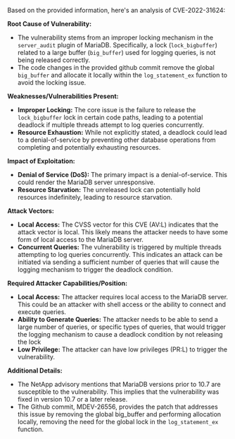 Based on the provided information, here's an analysis of CVE-2022-31624:

**Root Cause of Vulnerability:**
- The vulnerability stems from an improper locking mechanism in the `server_audit` plugin of MariaDB. Specifically, a lock (`lock_bigbuffer`) related to a large buffer (`big_buffer`) used for logging queries, is not being released correctly.
- The code changes in the provided github commit remove the global `big_buffer` and allocate it locally within the `log_statement_ex` function to avoid the locking issue.

**Weaknesses/Vulnerabilities Present:**
- **Improper Locking:** The core issue is the failure to release the `lock_bigbuffer` lock in certain code paths, leading to a potential deadlock if multiple threads attempt to log queries concurrently.
- **Resource Exhaustion:**  While not explicitly stated, a deadlock could lead to a denial-of-service by preventing other database operations from completing and potentially exhausting resources.

**Impact of Exploitation:**
- **Denial of Service (DoS):** The primary impact is a denial-of-service. This could render the MariaDB server unresponsive.
- **Resource Starvation:** The unreleased lock can potentially hold resources indefinitely, leading to resource starvation.

**Attack Vectors:**
- **Local Access:** The CVSS vector for this CVE (AV:L) indicates that the attack vector is local. This likely means the attacker needs to have some form of local access to the MariaDB server.
- **Concurrent Queries:** The vulnerability is triggered by multiple threads attempting to log queries concurrently. This indicates an attack can be initiated via sending a sufficient number of queries that will cause the logging mechanism to trigger the deadlock condition.

**Required Attacker Capabilities/Position:**
- **Local Access:** The attacker requires local access to the MariaDB server. This could be an attacker with shell access or the ability to connect and execute queries.
- **Ability to Generate Queries:** The attacker needs to be able to send a large number of queries, or specific types of queries, that would trigger the logging mechanism to cause a deadlock condition by not releasing the lock
- **Low Privilege:** The attacker can have low privileges (PR:L) to trigger the vulnerability.

**Additional Details:**
- The NetApp advisory mentions that MariaDB versions prior to 10.7 are susceptible to the vulnerability. This implies that the vulnerability was fixed in version 10.7 or a later release.
- The Github commit, MDEV-26556, provides the patch that addresses this issue by removing the global big_buffer and performing allocation locally, removing the need for the global lock in the `log_statement_ex` function.